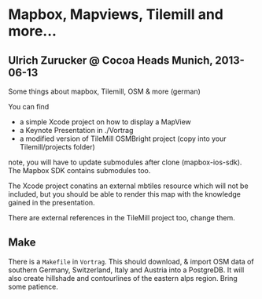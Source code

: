 # Mapbox, Mapviews, Tilemill and more...

## Ulrich Zurucker @ Cocoa Heads Munich,  2013-06-13

Some things about mapbox, Tilemill, OSM & more (german)

You can find 

* a simple Xcode project on how to display a MapView
* a Keynote Presentation in ./Vortrag
* a modified version of TileMill OSMBright project (copy into your Tilemill/projects folder)

note, you will have to update submodules after clone (mapbox-ios-sdk). The Mapbox SDK contains submodules too.

The Xcode project conatins an external mbtiles resource which will not be included, but you should be able to render this map with the knowledge gained in the presentation.

There are external references in the TileMill project too, change them.

## Make

There is a `Makefile` in `Vortrag`. This should download, & import OSM data of southern Germany, Switzerland, Italy and Austria into a PostgreDB.
It will also create hillshade and contourlines of the eastern alps region. Bring some patience.


